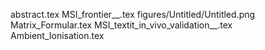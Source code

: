 abstract.tex
MSI_frontier__.tex
figures/Untitled/Untitled.png
Matrix_Formular.tex
MSI_textit_in_vivo_validation__.tex
Ambient_Ionisation.tex
